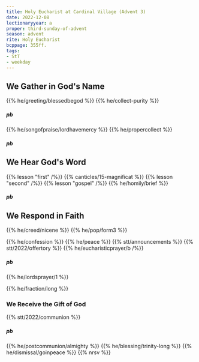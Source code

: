 ```yaml
---
title: Holy Eucharist at Cardinal Village (Advent 3)
date: 2022-12-08
lectionaryyear: a
proper: third-sunday-of-advent
season: advent
rite: Holy Eucharist
bcppage: 355ff.
tags:
- StT
- weekday
---
```


## We Gather in God's Name
{{% he/greeting/blessedbegod %}}
{{% he/collect-purity %}}
##### pb
{{% he/songofpraise/lordhavemercy %}}
{{% he/propercollect %}}

##### pb 
## We Hear God's Word
{{% lesson "first" /%}}
{{% canticles/15-magnificat %}}
{{% lesson "second" /%}}
{{% lesson "gospel" /%}}
{{% he/homily/brief %}}
##### pb
## We Respond in Faith
{{% he/creed/nicene %}}
{{% he/pop/form3 %}}

{{% he/confession %}}
{{% he/peace %}}
{{% stt/announcements %}}
{{% stt/2022/offertory %}}
{{% he/eucharisticprayer/b /%}}
##### pb
{{% he/lordsprayer/1 %}}

{{% he/fraction/long %}}

### We Receive the Gift of God
{{% stt/2022/communion %}}
##### pb
{{% he/postcommunion/almighty %}}
{{% he/blessing/trinity-long %}}
{{% he/dismissal/goinpeace %}}
{{% nrsv %}}
